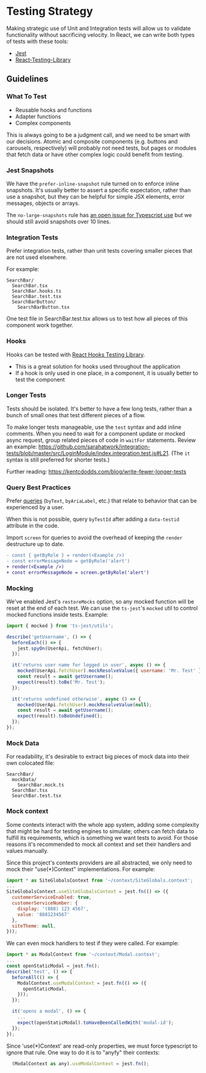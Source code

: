 # Testing Strategy

Making strategic use of Unit and Integration tests will allow us to validate functionality without sacrificing velocity. In React, we can write both types of tests with these tools:

- [Jest](https://jestjs.io/)
- [React-Testing-Library](https://testing-library.com/docs/react-testing-library/intro)

## Guidelines

### What To Test

- Reusable hooks and functions
- Adapter functions
- Complex components

This is always going to be a judgment call, and we need to be smart with our decisions. Atomic and composite components (e.g. buttons and carousels, respectively) will probably not need tests, but pages or modules that fetch data or have other complex logic could benefit from testing.

### Jest Snapshots

We have the `prefer-inline-snapshot` rule turned on to enforce inline snapshots. It's usually better to assert a specific expectation, rather than use a snapshot, but they can be helpful for simple JSX elements, error messages, objects or arrays.

The `no-large-snapshots` rule has [an open issue for Typescript use](https://github.com/jest-community/eslint-plugin-jest/issues/370) but we should still avoid snapshots over 10 lines.

### Integration Tests

Prefer integration tests, rather than unit tests covering smaller pieces that are not used elsewhere.

For example:

```
SearchBar/
  SearchBar.tsx
  SearchBar.hooks.ts
  SearchBar.test.tsx
  SearchBarButton/
    SearchBarButton.tsx
```

One test file in SearchBar.test.tsx allows us to test how all pieces of this component work together.

### Hooks

Hooks can be tested with [React Hooks Testing Library](https://react-hooks-testing-library.com/).

- This is a great solution for hooks used throughout the application
- If a hook is only used in one place, in a component, it is usually better to test the component

### Longer Tests

Tests should be isolated. It's better to have a few long tests, rather than a bunch of small ones that test different pieces of a flow.

To make longer tests manageable, use the `test` syntax and add inline comments. When you need to wait for a component update or mocked async request, group related pieces of code in `waitFor` statements. Review an example: https://github.com/sarahatwork/integration-tests/blob/master/src/LoginModule/index.integration.test.js#L21. (The `it` syntax is still preferred for shorter tests.)

Further reading: https://kentcdodds.com/blog/write-fewer-longer-tests

### Query Best Practices

Prefer [queries](https://testing-library.com/docs/dom-testing-library/api-queries#queries) (`byText`, `byAriaLabel`, etc.) that relate to behavior that can be experienced by a user.

When this is not possible, query `byTestId` after adding a `data-testid` attribute in the code.

Import `screen` for queries to avoid the overhead of keeping the `render` destructure up to date.

```diff
- const { getByRole } = render(<Example />)
- const errorMessageNode = getByRole('alert')
+ render(<Example />)
+ const errorMessageNode = screen.getByRole('alert')
```

### Mocking

We've enabled Jest's `restoreMocks` option, so any mocked function will be reset at the end of each test. We can use the `ts-jest`'s `mocked` util to control mocked functions inside tests. Example:

```javascript
import { mocked } from 'ts-jest/utils';

describe('getUsername', () => {
  beforeEach(() => {
    jest.spyOn(UserApi, fetchUser);
  });

  it('returns user name for logged in user', async () => {
    mocked(UserApi.fetchUser).mockResolveValue({ username: 'Mr. Test' });
    const result = await getUsername();
    expect(result).toBe('Mr. Test');
  });

  it('returns undefined otherwise', async () => {
    mocked(UserApi.fetchUser).mockResolveValue(null);
    const result = await getUsername();
    expect(result).toBeUndefined();
  });
});
```

### Mock Data

For readability, it's desirable to extract big pieces of mock data into their own colocated file:

```
SearchBar/
  mockData/
    SearchBar.mock.ts
  SearchBar.tsx
  SearchBar.test.tsx
```

### Mock context

Some contexts interact with the whole app system, adding some complexity that might be hard for testing engines to simulate; others can fetch data to fulfill its requirements, which is something we want tests to avoid. For those reasons it's recommended to mock all context and set their handlers and values manually.

Since this project's contexts providers are all abstracted, we only need to mock their "use(\*)Context" implementations. For example:

```js
import * as SiteGlobalsContext from '~/context/SiteGlobals.context';
...
SiteGlobalsContext.useSiteGlobalsContext = jest.fn(() => ({
  customerServiceEnabled: true,
  customerServiceNumber: {
    display: '(888) 123 4567',
    value: '8881234567'
  },
  siteTheme: null,
}));
```

We can even mock handlers to test if they were called. For example:

```js
import * as ModalContext from '~/context/Modal.context';
...
const openStaticModal = jest.fn();
describe('test', () => {
  beforeAll(() => {
    ModalContext.useModalContext = jest.fn(() => ({
      openStaticModal,
    }));
  });

  it('opens a modal', () => {
    ...
    expect(openStaticModal).toHaveBeenCalledWith('modal-id');
  });
});
```

Since 'use(\*)Context' are read-only properties, we must force typescript to ignore that rule. One way to do it is to "anyfy" their contexts:

```js
  (ModalContext as any).useModalContext = jest.fn();
```
